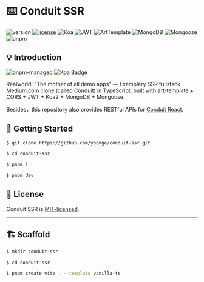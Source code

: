 # ⌨️ Conduit SSR

![version](https://img.shields.io/badge/version-0.2.0-green)
[![license](https://img.shields.io/badge/license-MIT-blue)](./LICENSE)
![Koa](https://img.shields.io/badge/Koa-%5E2.14.2-33333d)
![JWT](https://img.shields.io/badge/JWT-%5E9.0.0-00f3e6)
![ArtTemplate](https://img.shields.io/badge/ArtTemplate-%5E4.13.2-0f83cd)
![MongoDB](https://img.shields.io/badge/MongoDB-%5E5.1.0-00ed64)
![Mongoose](https://img.shields.io/badge/Mongoose-%5E7.0.3-880000)
![pnpm](https://img.shields.io/badge/pnpm-8.15.6-f69220)

## 💡 Introduction

![pnpm-managed](https://img.shields.io/badge/pnpm-managed-f69220)
![Koa Badge](https://img.shields.io/badge/koa-2?logo=koa&logoColor=white&labelColor=%2333333d&color=white)

Realworld: "The mother of all demo apps" — Exemplary SSR fullstack Medium.com clone (called [Conduit](https://github.com/yoonge/conduit-ssr)) in TypeScript, built with art-template + CORS + JWT + Koa2 + MongoDB + Mongoose.

Besides，this repository also provides RESTful APIs for [Conduit React](https://github.com/yoonge/conduit-react).

## 🔰 Getting Started

```sh
$ git clone https://github.com/yoonge/conduit-ssr.git

$ cd conduit-ssr

$ pnpm i

$ pnpm dev
```

<!-- ## 📁 Index -->

<!-- ## ⚡ Features -->

<!-- ## 📌 TODO -->

## 📄 License

Conduit SSR is [MIT-licensed](./LICENSE).

<!-- ## 🔗 Links -->

---

## 🏗️ Scaffold

```sh
$ mkdir conduit-ssr

$ cd conduit-ssr

$ pnpm create vite . --template vanilla-ts
```
